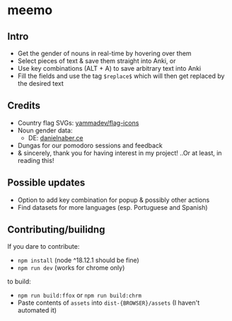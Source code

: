# meemo
## Intro
- Get the gender of nouns in real-time by hovering over them
- Select pieces of text & save them straight into Anki, or
- Use key combinations (ALT + A) to save arbitrary text into Anki
- Fill the fields and use the tag `$replace$` which will then get replaced by the desired text

## Credits
- Country flag SVGs: [yammadev/flag-icons](https://github.com/yammadev/flag-icons)
- Noun gender data:
    - DE: [danielnaber.ce](http://www.danielnaber.de/morphologie/)
- Dungas for our pomodoro sessions and feedback
- & sincerely, thank you for having interest in my project! ..Or at least, in reading this!

## Possible updates
- Option to add key combination for popup & possibly other actions
- Find datasets for more languages (esp. Portuguese and Spanish)


## Contributing/builidng
If you dare to contribute:
- `npm install` (node ^18.12.1 should be fine)
- `npm run dev` (works for chrome only)

to build:
- `npm run build:ffox` or `npm run build:chrm`
- Paste contents of `assets` into `dist-{BROWSER}/assets` (I haven't automated it)